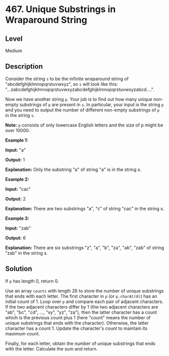 # 467. Unique Substrings in Wraparound String
## Level
Medium

## Description
Consider the string `s` to be the infinite wraparound string of "abcdefghijklmnopqrstuvwxyz", so `s` will look like this: "...zabcdefghijklmnopqrstuvwxyzabcdefghijklmnopqrstuvwxyzabcd....".

Now we have another string `p`. Your job is to find out how many unique non-empty substrings of `p` are present in `s`. In particular, your input is the string `p` and you need to output the number of different non-empty substrings of `p` in the string `s`.

**Note:** `p` consists of only lowercase English letters and the size of p might be over 10000.

**Example 1:**

**Input:** "a"

**Output:** 1

**Explanation:** Only the substring "a" of string "a" is in the string s.

**Example 2:**

**Input:** "cac"

**Output:** 2

**Explanation:** There are two substrings "a", "c" of string "cac" in the string s.

**Example 3:**

**Input:** "zab"

**Output:** 6

**Explanation:** There are six substrings "z", "a", "b", "za", "ab", "zab" of string "zab" in the string s.

## Solution
If `p` has length 0, return 0.

Use an array `counts` with length 26 to store the number of unique substrings that ends with each letter. The first character in `p` (or `p.charAt(0)`) has an initial count of 1. Loop over `p` and compare each pair of adjacent characters. If the two adjacent characters differ by 1 (the two adjacent characters are "ab", "bc", "cd", ..., "xy", "yz", "za"), then the latter character has a count which is the previous count plus 1 (here "count" means the number of unique substrings that ends with the character). Otherwise, the latter character has a count 1. Update the character's count to maintain its maximum count.

Finally, for each letter, obtain the number of unique substrings that ends with the letter. Calculate the sum and return.
